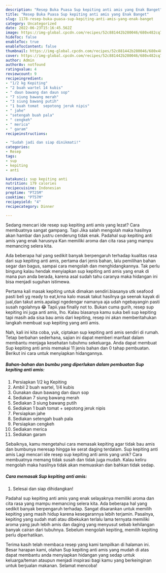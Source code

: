 ```yaml
---
description: "Resep Buka Puasa Sup kepiting anti amis yang Enak Banget"
title: "Resep Buka Puasa Sup kepiting anti amis yang Enak Banget"
slug: 1178-resep-buka-puasa-sup-kepiting-anti-amis-yang-enak-banget
category: Uncategorized
date: 2022-06-23T15:16:45.562Z
image: https://img-global.cpcdn.com/recipes/52c881442b280046/680x482cq70/sup-kepiting-anti-amis-foto-resep-utama.jpg
hideToc: false
enableToc: true
enableTocContent: false
thumbnail: https://img-global.cpcdn.com/recipes/52c881442b280046/680x482cq70/sup-kepiting-anti-amis-foto-resep-utama.jpg
cover: https://img-global.cpcdn.com/recipes/52c881442b280046/680x482cq70/sup-kepiting-anti-amis-foto-resep-utama.jpg
author: Admin
authorAv: notfound
ratingvalue: 4
reviewcount: 9
recipeingredient:
- "1/2 kg Kepiting"
- "2 buah wartel 14 kubis"
- " daun bawang dan daun sop"
- "7 siung bawang merah"
- "3 siung bawang putih"
- "1 buah tomat  sepotong jeruk nipis"
- " jahe"
- "setengah buah pala"
- " cengkeh"
- " merica"
- " garam"
recipeinstructions:

- "Sudah jadi dan siap dinikmati!"
categories:
- Resep
tags:
- sup
- kepiting
- anti

katakunci: sup kepiting anti 
nutrition: 179 calories
recipecuisine: Indonesian
preptime: "PT25M"
cooktime: "PT57M"
recipeyield: "4"
recipecategory: Dinner

---
```



Sedang mencari ide resep sup kepiting anti amis yang lezat? Cara membuatnya sangat gampang. Tapi Jika salah mengolah maka hasilnya akan hambar dan justru cenderung tidak enak. Padahal sup kepiting anti amis yang enak harusnya Kan memiliki aroma dan cita rasa yang mampu memancing selera kita.


Ada beberapa hal yang sedikit banyak berpengaruh terhadap kualitas rasa dari sup kepiting anti amis, pertama dari jenis bahan, lalu pemilihan bahan segar dan bagus, sampai cara mengolah dan menghidangkannya. Tak perlu bingung kalau hendak menyiapkan sup kepiting anti amis yang enak di mana pun anda berada, karena asal sudah tahu caranya maka hidangan ini bisa menjadi suguhan istimewa.

Pertama kali masak kepiting untuk dimakan sendiri.biasanya utk seafood pasti beli yg ready to eat,krna kalo masak takut hasilnya ga seenak kayak di jual,dan takut amis.apalagi ngedengar namanya aja udah ngebayangin pasti susah ngolahnya 😂 Tapii.yaa finally not to. Bukan cuma gurih, resep sup kepiting ini juga anti amis, lho. Kalau biasanya kamu suka beli sup kepiting tapi masih ada sisa bau amis dari kepiting, resep ini akan memberitahukan langkah membuat sup kepiting yang anti amis.


Nah, kali ini kita coba, yuk, ciptakan sup kepiting anti amis sendiri di rumah. Tetap berbahan sederhana, sajian ini dapat memberi manfaat dalam membantu menjaga kesehatan tubuhmu sekeluarga. Anda dapat membuat Sup kepiting anti amis memakai 11 jenis bahan dan 0 tahap pembuatan. Berikut ini cara untuk menyiapkan hidangannya.

<!--inarticleads1-->

##### Bahan-bahan dan bumbu yang diperlukan dalam pembuatan Sup kepiting anti amis:

1. Persiapkan 1/2 kg Kepiting
1. Ambil 2 buah wartel, 1/4 kubis
1. Gunakan  daun bawang dan daun sop
1. Sediakan 7 siung bawang merah
1. Sediakan 3 siung bawang putih
1. Sediakan 1 buah tomat + sepotong jeruk nipis
1. Persiapkan  jahe
1. Sediakan setengah buah pala
1. Persiapkan  cengkeh
1. Sediakan  merica
1. Sediakan  garam


Sebaiknya, kamu mengetahui cara memasak kepiting agar tidak bau amis dan bumbunya meresap hingga ke serat daging terdalam. Sup kepiting anti amis Lagi mencari ide resep sup kepiting anti amis yang unik? Cara membuatnya memang tidak susah dan tidak juga mudah. Kalau keliru mengolah maka hasilnya tidak akan memuaskan dan bahkan tidak sedap. 

<!--inarticleads2-->

##### Cara memasak Sup kepiting anti amis:


1. Selesai dan siap dihidangkan!

Padahal sup kepiting anti amis yang enak selayaknya memiliki aroma dan cita rasa yang mampu memancing selera kita. Ada beberapa hal yang sedikit banyak berpengaruh terhadap. Sangat disarankan untuk memilih kepiting yang masih hidup karena kesegarannya lebih terjamin. Pasalnya, kepiting yang sudah mati atau dibekukan terlalu lama ternyata memiliki aroma yang jauh lebih amis dan daging yang menyusut sebab kehilangan banyak cairan dari tubuhnya. Sebelum mengolah kepiting, memilih kepiting perlu diperhatikan. 

Terima kasih telah membaca resep yang kami tampilkan di halaman ini. Besar harapan kami, olahan Sup kepiting anti amis yang mudah di atas dapat membantu anda menyiapkan hidangan yang sedap untuk keluarga/teman ataupun menjadi inspirasi bagi kamu yang berkeinginan untuk berjualan makanan. Selamat mencoba!
